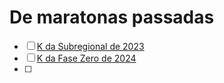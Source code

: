 # De maratonas passadas

* [ ] [K da Subregional de 2023](https://codeforces.com/gym/104555/problem/K) 
* [ ] [K da Fase Zero de 2024](https://judge.beecrowd.com/en/challenges/view/852/11)
* [ ] 